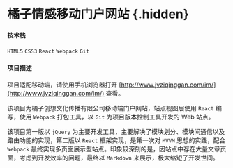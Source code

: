 # 橘子情感移动门户网站 {.hidden}

#### 技术栈

`HTML5` `CSS3` `React` `Webpack` `Git`

#### 项目描述

项目适配移动端，请使用手机浏览器打开 [http://www.jvziqinggan.com/im/](http://www.jvziqinggan.com/im/) 查看。

该项目为橘子创想文化传播有限公司移动端门户网站，站点视图层使用 `React` 编写，使用 `Webpack` 打包工具，以 `Git` 为项目版本控制工具开发的 Web 站点。

该项目第一版以 `jQuery` 为主要开发工具，主要解决了模块划分、模块间通信以及路由功能的实现，第二版以 `React` 框架实现，是第一次对 `MVVM` 思想的实践，配合 `Webpack` 最终实现多页面展示型站点。印象较深刻的是，因站点中存在大量文章页面，考虑到开发效率的问题，最终以 `Markdown` 来展示，极大缩短了开发世间。

